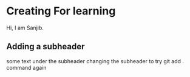 # Creating For learning

Hi, I am Sanjib.

## Adding a subheader

some text under the subheader
changing the subheader to try git add . command again